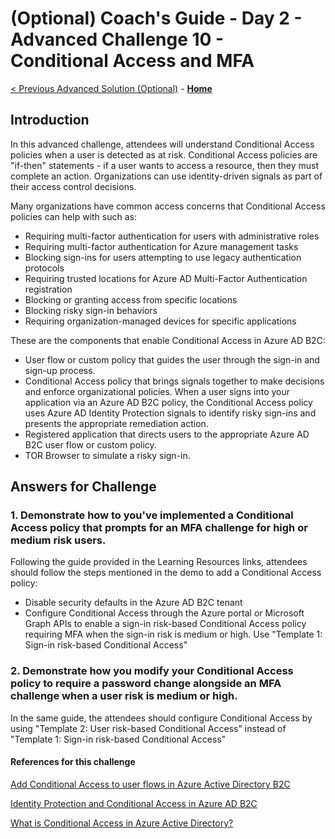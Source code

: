 # (Optional) Coach's Guide - Day 2 - Advanced Challenge 10 - Conditional Access and MFA

 [< Previous Advanced Solution (Optional)](./Solution_D2_09.md) - **[Home](./README.md)**

 ## Introduction

 In this advanced challenge, attendees will understand Conditional Access policies when a user is detected as at risk. Conditional Access policies are "if-then" statements - if a user wants to access a resource, then they must complete an action. Organizations can use identity-driven signals as part of their access control decisions.

 Many organizations have common access concerns that Conditional Access policies can help with such as:

- Requiring multi-factor authentication for users with administrative roles
- Requiring multi-factor authentication for Azure management tasks
- Blocking sign-ins for users attempting to use legacy authentication protocols
- Requiring trusted locations for Azure AD Multi-Factor Authentication registration
- Blocking or granting access from specific locations
- Blocking risky sign-in behaviors
- Requiring organization-managed devices for specific applications

These are the components that enable Conditional Access in Azure AD B2C:

- User flow or custom policy that guides the user through the sign-in and sign-up process.
- Conditional Access policy that brings signals together to make decisions and enforce organizational policies. When a user signs into your application via an Azure AD B2C policy, the Conditional Access policy uses Azure AD Identity Protection signals to identify risky sign-ins and presents the appropriate remediation action.
- Registered application that directs users to the appropriate Azure AD B2C user flow or custom policy.
- TOR Browser to simulate a risky sign-in.


## Answers for Challenge

### 1. Demonstrate how to you've implemented a Conditional Access policy that prompts for an MFA challenge for high or medium risk users.

Following the guide provided in the Learning Resources links, attendees should follow the steps mentioned in the demo to add a Conditional Access policy:

- Disable security defaults in the Azure AD B2C tenant
- Configure Conditional Access through the Azure portal or Microsoft Graph APIs to enable a sign-in risk-based Conditional Access policy requiring MFA when the sign-in risk is medium or high. Use "Template 1: Sign-in risk-based Conditional Access"

### 2. Demonstrate how you modify your Conditional Access policy to require a password change alongside an MFA challenge when a user risk is medium or high.

In the same guide, the attendees should configure Conditional Access by using "Template 2: User risk-based Conditional Access" instead of "Template 1: Sign-in risk-based Conditional Access"

 #### References for this challenge

[Add Conditional Access to user flows in Azure Active Directory B2C](https://learn.microsoft.com/en-us/azure/active-directory-b2c/conditional-access-user-flow?pivots=b2c-user-flow)

[Identity Protection and Conditional Access in Azure AD B2C](https://learn.microsoft.com/en-us/azure/active-directory-b2c/conditional-access-identity-protection-overview)

[What is Conditional Access in Azure Active Directory?](https://learn.microsoft.com/en-us/azure/active-directory/conditional-access/overview)
